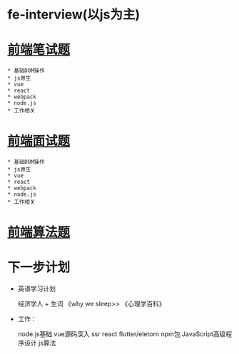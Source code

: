 # fe-interview(以js为主)

# [前端笔试题]()

    * 基础DOM操作 
    * js原生
    * vue
    * react
    * webpack
    * node.js
    * 工作相关

# [前端面试题]()

    * 基础DOM操作 
    * js原生
    * vue
    * react
    * webpack
    * node.js
    * 工作相关

# [前端算法题]()

# 下一步计划

- 英语学习计划
    
    经济学人 + 生词
    《why we sleep>>
    《心理学百科》

- 工作： 

    node.js基础
    vue源码深入
    ssr
    react
    flutter/eletorn
    npm包
    JavaScript高级程序设计
    js算法
